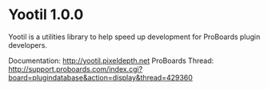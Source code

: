 Yootil 1.0.0
============

Yootil is a utilities library to help speed up development for ProBoards plugin developers.

Documentation: http://yootil.pixeldepth.net
ProBoards Thread: http://support.proboards.com/index.cgi?board=plugindatabase&action=display&thread=429360